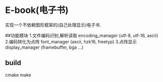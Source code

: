# E-book(电子书)
实现一个不依赖图形框架的(自己处理显示)电子书.

##功能模块
1.文件编码识别,解析读取
  encoding_manager (utf-8, utf-16, ascii)
2.编码转化为点阵
  font_manager (ascii, hzk16, freetyp)
3.点阵显示
  display_manager (framebuffer, bga ...)

## build

cmake
make
